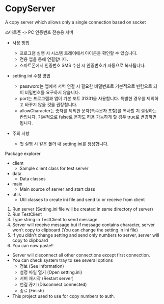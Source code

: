 # CopyServer
A copy server which allows only a single connection based on socket

스마트폰 -> PC 인증번호 전송용 서버

- 사용 방법
  - 프로그램 실행 시 시스템 트레이에서 아이콘을 확인할 수 있습니다.
  - 전용 앱을 통해 연결합니다.
  - 스마트폰에서 인증번호 SMS 수신 시 인증번호가 자동으로 복사됩니다.
  
- setting.ini 수정 방법
    - password는 앱에서 서버 연결 시 필요한 비밀번호로 기본적으로 빈칸으로 되어 비밀번호를 요구하지 않습니다.
    - port는 프로그램과 앱이 기본 포트 31331을 사용합니다. 특별한 경우를 제외하고 바꾸지 않을 것을 권장합니다.
    - allowCharacter는 숫자를 제외한 문자(특수문자 포함)를 복사할 지 결정하는 칸입니다. 기본적으로 false로 문자도 허용 가능하게 할 경우 true로 변경하면 됩니다.
  
- 주의 사항
  - 첫 실행 시 같은 폴더 내 setting.ini를 생성합니다.

Package explorer
- client
  - Sample client class for test server  
- data
  - Data classes  
- main
  - Main source of server and start class  
- utils
  - Util classes to create ini file and send to or receive from client  
  
1. Run server (Setting.ini file will be created in same directory of server)
2. Run TestClient
3. Type string in TestClient to send message
4. Server will receive message but if message contains character, server won't copy to clipboard (You can change the setting in ini file)
5. If you didn't change setting and send only numbers to server, server will copy to clipboard
6. You can now paste!!

* Server will disconnect all other connections except first connection.  
* You can check system tray to see several options
  - 정보 (See information)
  - 설정 파일 열기 (Open setting.ini)
  - 서버 재시작 (Restart server)
  - 연결 끊기 (Disconnect connected)
  - 종료 (Finish)
* This project used to use for copy numbers to auth.
